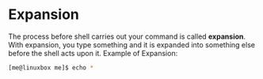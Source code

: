 # Expansion
The process before shell carries out your command is called **expansion**. With expansion, you type something and it is expanded into something else before the shell acts upon it. 
Example of Expansion:
```bash
[me@linuxbox me]$ echo *
```

<!--stackedit_data:
eyJoaXN0b3J5IjpbLTE0OTUzMjk1MTJdfQ==
-->